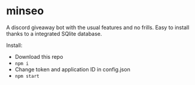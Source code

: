 # minseo
A discord giveaway bot with the usual features and no frills.
Easy to install thanks to a integrated SQlite database.

Install:
- Download this repo
- ``npm i``
- Change token and application ID in config.json
- ``npm start``
